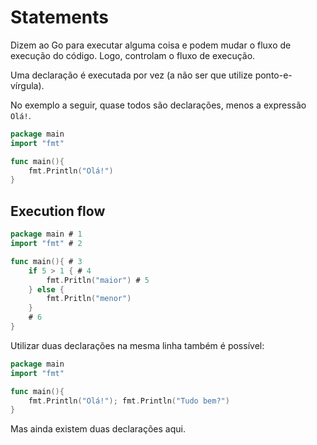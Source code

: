 # Statements

Dizem ao Go para executar alguma coisa e podem mudar o fluxo de execução do código. Logo, controlam o fluxo de execução.

Uma declaração é executada por vez (a não ser que utilize ponto-e-vírgula).

No exemplo a seguir, quase todos são declarações, menos a expressão `Olá!`.

```go
package main
import "fmt"

func main(){
    fmt.Println("Olá!")
}
```

## Execution flow

```go
package main # 1
import "fmt" # 2

func main(){ # 3
    if 5 > 1 { # 4
        fmt.Pritln("maior") # 5
    } else {
        fmt.Pritln("menor")
    }
    # 6
}
```

Utilizar duas declarações na mesma linha também é possível:

```go
package main
import "fmt"

func main(){
    fmt.Println("Olá!"); fmt.Println("Tudo bem?")
}
```

Mas ainda existem duas declarações aqui.
